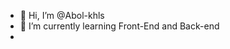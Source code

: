 - 👋 Hi, I’m @Abol-khls
- 🌱 I’m currently learning Front-End and Back-end
- 

<!---
Abol-khls/Abol-khls is a ✨ special ✨ repository because its `README.md` (this file) appears on your GitHub profile.
You can click the Preview link to take a look at your changes.
--->
